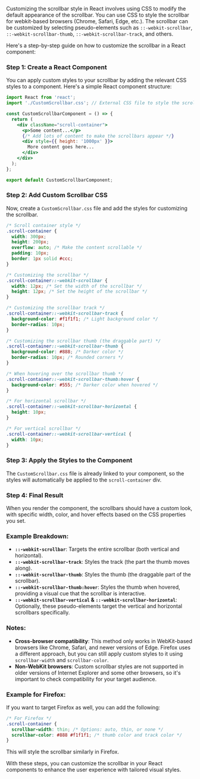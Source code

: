 Customizing the scrollbar style in React involves using CSS to modify the default appearance of the scrollbar. You can use CSS to style the scrollbar for webkit-based browsers (Chrome, Safari, Edge, etc.). The scrollbar can be customized by selecting pseudo-elements such as `::-webkit-scrollbar`, `::-webkit-scrollbar-thumb`, `::-webkit-scrollbar-track`, and others.

Here's a step-by-step guide on how to customize the scrollbar in a React component:

### Step 1: Create a React Component

You can apply custom styles to your scrollbar by adding the relevant CSS styles to a component. Here's a simple React component structure:

```jsx
import React from 'react';
import './CustomScrollbar.css'; // External CSS file to style the scrollbar

const CustomScrollbarComponent = () => {
  return (
    <div className="scroll-container">
      <p>Some content...</p>
      {/* Add lots of content to make the scrollbars appear */}
      <div style={{ height: '1000px' }}>
        More content goes here...
      </div>
    </div>
  );
};

export default CustomScrollbarComponent;
```

### Step 2: Add Custom Scrollbar CSS

Now, create a `CustomScrollbar.css` file and add the styles for customizing the scrollbar.

```css
/* Scroll container style */
.scroll-container {
  width: 300px;
  height: 200px;
  overflow: auto; /* Make the content scrollable */
  padding: 10px;
  border: 1px solid #ccc;
}

/* Customizing the scrollbar */
.scroll-container::-webkit-scrollbar {
  width: 12px; /* Set the width of the scrollbar */
  height: 12px; /* Set the height of the scrollbar */
}

/* Customizing the scrollbar track */
.scroll-container::-webkit-scrollbar-track {
  background-color: #f1f1f1; /* Light background color */
  border-radius: 10px;
}

/* Customizing the scrollbar thumb (the draggable part) */
.scroll-container::-webkit-scrollbar-thumb {
  background-color: #888; /* Darker color */
  border-radius: 10px; /* Rounded corners */
}

/* When hovering over the scrollbar thumb */
.scroll-container::-webkit-scrollbar-thumb:hover {
  background-color: #555; /* Darker color when hovered */
}

/* For horizontal scrollbar */
.scroll-container::-webkit-scrollbar-horizontal {
  height: 10px;
}

/* For vertical scrollbar */
.scroll-container::-webkit-scrollbar-vertical {
  width: 10px;
}
```

### Step 3: Apply the Styles to the Component

The `CustomScrollbar.css` file is already linked to your component, so the styles will automatically be applied to the `scroll-container` div.

### Step 4: Final Result

When you render the component, the scrollbars should have a custom look, with specific width, color, and hover effects based on the CSS properties you set.

### Example Breakdown:
- **`::-webkit-scrollbar`**: Targets the entire scrollbar (both vertical and horizontal).
- **`::-webkit-scrollbar-track`**: Styles the track (the part the thumb moves along).
- **`::-webkit-scrollbar-thumb`**: Styles the thumb (the draggable part of the scrollbar).
- **`::-webkit-scrollbar-thumb:hover`**: Styles the thumb when hovered, providing a visual cue that the scrollbar is interactive.
- **`::-webkit-scrollbar-vertical` & `::-webkit-scrollbar-horizontal`**: Optionally, these pseudo-elements target the vertical and horizontal scrollbars specifically.

### Notes:
- **Cross-browser compatibility**: This method only works in WebKit-based browsers like Chrome, Safari, and newer versions of Edge. Firefox uses a different approach, but you can still apply custom styles to it using `scrollbar-width` and `scrollbar-color`.
- **Non-WebKit browsers**: Custom scrollbar styles are not supported in older versions of Internet Explorer and some other browsers, so it's important to check compatibility for your target audience.

### Example for Firefox:
If you want to target Firefox as well, you can add the following:

```css
/* For Firefox */
.scroll-container {
  scrollbar-width: thin; /* Options: auto, thin, or none */
  scrollbar-color: #888 #f1f1f1; /* thumb color and track color */
}
```

This will style the scrollbar similarly in Firefox.

With these steps, you can customize the scrollbar in your React components to enhance the user experience with tailored visual styles.